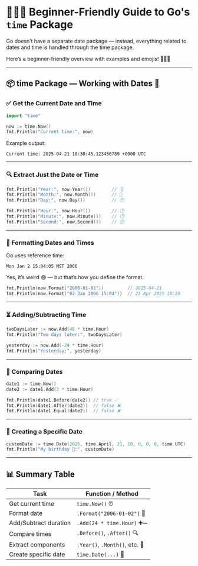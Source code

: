 # 🧑‍💻📅 Beginner-Friendly Guide to Go's `time` Package

Go doesn’t have a separate date package — instead, everything related to dates and time is handled through the time package.

Here’s a beginner-friendly overview with examples and emojis! 🧑‍💻📅

---

## 📦 time Package — Working with Dates 📅

### ✅ Get the Current Date and Time

```go
import "time"

now := time.Now()
fmt.Println("Current time:", now)
```

Example output:

```
Current time: 2025-04-21 18:30:45.123456789 +0000 UTC
```

---

### 🔍 Extract Just the Date or Time

```go
fmt.Println("Year:", now.Year())        // 🗓️
fmt.Println("Month:", now.Month())      // 📅
fmt.Println("Day:", now.Day())          // 🕘

fmt.Println("Hour:", now.Hour())        // 🕐
fmt.Println("Minute:", now.Minute())    // ⏱️
fmt.Println("Second:", now.Second())    // ⏲️
```

---

### 🧮 Formatting Dates and Times

Go uses reference time:

```
Mon Jan 2 15:04:05 MST 2006
```

Yes, it’s weird 😅 — but that’s how you define the format.

```go
fmt.Println(now.Format("2006-01-02"))         // 2025-04-21
fmt.Println(now.Format("02 Jan 2006 15:04"))  // 21 Apr 2025 18:30
```

---

### ⏳ Adding/Subtracting Time

```go
twoDaysLater := now.Add(48 * time.Hour)
fmt.Println("Two days later:", twoDaysLater)

yesterday := now.Add(-24 * time.Hour)
fmt.Println("Yesterday:", yesterday)
```

---

### 📅 Comparing Dates

```go
date1 := time.Now()
date2 := date1.Add(2 * time.Hour)

fmt.Println(date1.Before(date2)) // true ✅
fmt.Println(date1.After(date2))  // false ❌
fmt.Println(date1.Equal(date2))  // false ❌
```

---

### 📆 Creating a Specific Date

```go
customDate := time.Date(2025, time.April, 21, 10, 0, 0, 0, time.UTC)
fmt.Println("My birthday 🎉:", customDate)
```

---

## 📊 Summary Table

| Task                | Function / Method                       |
|---------------------|------------------------------------------|
| Get current time     | `time.Now()` ⏰                          |
| Format date          | `.Format("2006-01-02")` 📄              |
| Add/Subtract duration| `.Add(24 * time.Hour)` ➕➖             |
| Compare times        | `.Before()`, `.After()` 🔍              |
| Extract components   | `.Year()`, `.Month()`, etc. 🧮         |
| Create specific date | `time.Date(...)` 📅                    |